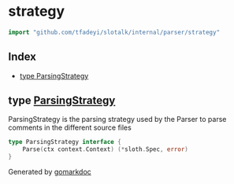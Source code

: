 <!-- Code generated by gomarkdoc. DO NOT EDIT -->

# strategy

```go
import "github.com/tfadeyi/slotalk/internal/parser/strategy"
```

## Index

- [type ParsingStrategy](<#type-parsingstrategy>)


## type [ParsingStrategy](<https://github.com/tfadeyi/sloth-simple-comments/blob/main/internal/parser/strategy/strategy.go#L10-L12>)

ParsingStrategy is the parsing strategy used by the Parser to parse comments in the different source files

```go
type ParsingStrategy interface {
    Parse(ctx context.Context) (*sloth.Spec, error)
}
```



Generated by [gomarkdoc](<https://github.com/princjef/gomarkdoc>)
